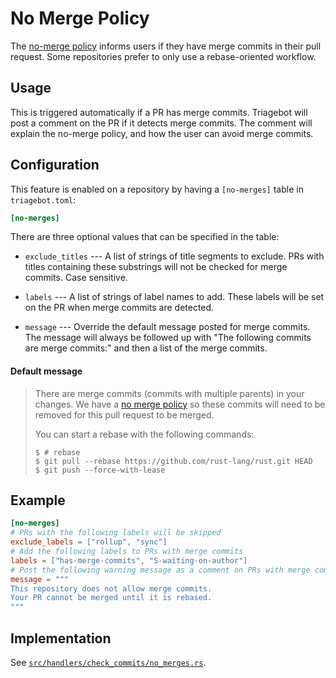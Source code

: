 # No Merge Policy

The [no-merge policy] informs users if they have merge commits in their pull request.
Some repositories prefer to only use a rebase-oriented workflow.

[no-merge policy]: https://rustc-dev-guide.rust-lang.org/git.html#keeping-things-up-to-date

## Usage

This is triggered automatically if a PR has merge commits.
Triagebot will post a comment on the PR if it detects merge commits.
The comment will explain the no-merge policy, and how the user can avoid merge commits.

## Configuration

This feature is enabled on a repository by having a `[no-merges]` table in `triagebot.toml`:

```toml
[no-merges]
```

There are three optional values that can be specified in the table:

* `exclude_titles` --- A list of strings of title segments to exclude.
  PRs with titles containing these substrings will not be checked for merge commits.
  Case sensitive.

* `labels` --- A list of strings of label names to add.
  These labels will be set on the PR when merge commits are detected.

* `message` --- Override the default message posted for merge commits.
  The message will always be followed up with "The following commits are merge commits:" and then a list of the merge commits.

#### Default message

> There are merge commits (commits with multiple parents) in your changes. We have a [no merge policy](https://rustc-dev-guide.rust-lang.org/git.html#no-merge-policy) so these commits will need to be removed for this pull request to be merged.
> 
> You can start a rebase with the following commands:
> 
> ```shell-session
> $ # rebase
> $ git pull --rebase https://github.com/rust-lang/rust.git HEAD
> $ git push --force-with-lease
> ```

## Example

```toml
[no-merges]
# PRs with the following labels will be skipped 
exclude_labels = ["rollup", "sync"]
# Add the following labels to PRs with merge commits
labels = ["has-merge-commits", "S-waiting-on-author"]
# Post the following warning message as a comment on PRs with merge commits
message = """
This repository does not allow merge commits.
Your PR cannot be merged until it is rebased.
"""
```

## Implementation

See [`src/handlers/check_commits/no_merges.rs`](https://github.com/rust-lang/triagebot/blob/HEAD/src/handlers/check_commits/no_merges.rs).
